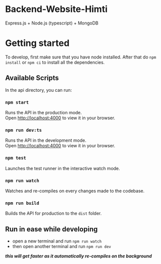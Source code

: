 # Backend-Website-Himti

Express.js + Node.js (typescript) + MongoDB

# Getting started

To develop, first make sure that you have node installed. After that do `npm install` or `npm ci` to install all the dependencies.

## Available Scripts

In the api directory, you can run:

### `npm start`

Runs the API in the production mode.\
Open [http://localhost:4000](http://localhost:4000) to view it in your browser.

### `npm run dev:ts`

Runs the API in the development mode.\
Open [http://localhost:4000](http://localhost:4000) to view it in your browser.

### `npm test`

Launches the test runner in the interactive watch mode.

### `npm run watch`

Watches and re-compiles on every changes made to the codebase.

### `npm run build`

Builds the API for production to the `dist` folder.

## Run in ease while developing

- open a new terminal and run `npm run watch`
- then open another terminal and run `npm run dev`

**_this will get faster as it automatically re-compiles on the background_**
